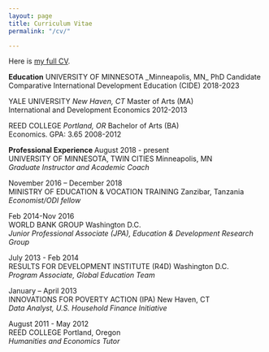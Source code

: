 ```yaml
---
layout: page
title: Curriculum Vitae
permalink: "/cv/"

---
```

Here is [my full CV](https://www.nismaelias.com/uploads/nisma-elias-resume.pdf "resume").  
<p>
 <b>Education</b>  
UNIVERSITY OF MINNESOTA _Minneapolis, MN_ PhD Candidate
Comparative International Development Education (CIDE) 2018-2023

YALE UNIVERSITY _New Haven, CT_ Master of Arts (MA)  
International and Development Economics 2012-2013

REED COLLEGE _Portland, OR_ Bachelor of Arts (BA)  
Economics. GPA: 3.65 2008-2012 </p>  
  
<b>Professional Experience </b> 
August 2018 - present  
UNIVERSITY OF MINNESOTA, TWIN CITIES Minneapolis, MN   
_Graduate Instructor and Academic Coach_ 

November 2016 – December 2018  
MINISTRY OF EDUCATION & VOCATION TRAINING Zanzibar, Tanzania   
_Economist/ODI fellow_ 

Feb 2014-Nov 2016  
WORLD BANK GROUP Washington D.C.  
_Junior Professional Associate (JPA), Education & Development Research Group_ 

July 2013 - Feb 2014  
RESULTS FOR DEVELOPMENT INSTITUTE (R4D) Washington D.C.  
_Program Associate, Global Education Team_ 

January – April 2013  
INNOVATIONS FOR POVERTY ACTION (IPA) New Haven, CT  
_Data Analyst, U.S. Household Finance Initiative_ 

August 2011 - May 2012  
REED COLLEGE Portland, Oregon  
_Humanities and Economics Tutor_